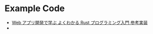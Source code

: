 # Example Code

- [Web アプリ開発で学ぶ よくわかる Rust プログラミング入門 参考実装](https://github.com/AkifumiSato/learn-rust-with-web-application)
-
